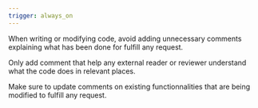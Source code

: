 ```yaml
---
trigger: always_on
---
```


When writing or modifying code, avoid adding unnecessary comments explaining what has been done for fulfill any request.

Only add comment that help any external reader or reviewer understand what the code does in relevant places.

Make sure to update comments on existing functionnalities that are being modified to fulfill any request.
